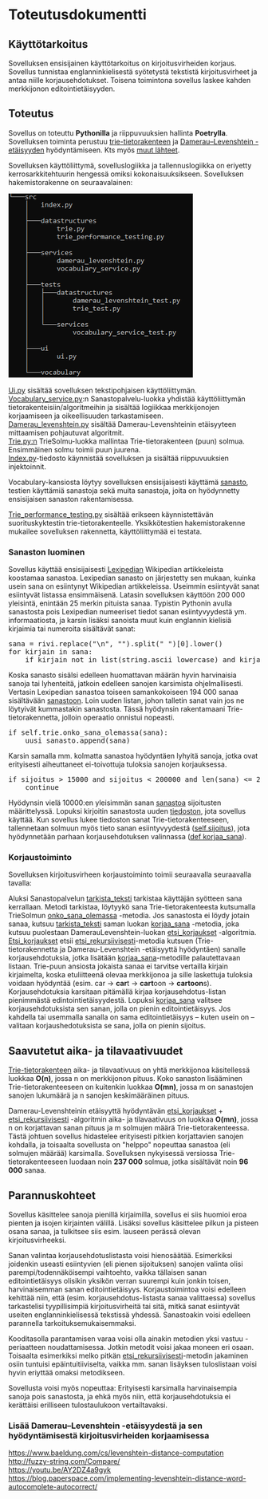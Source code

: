# Toteutusdokumentti

## Käyttötarkoitus

Sovelluksen ensisijainen käyttötarkoitus on kirjoitusvirheiden korjaus. Sovellus tunnistaa englanninkielisestä syötetystä tekstistä kirjoitusvirheet ja antaa niille korjausehdotukset. Toisena toimintona sovellus laskee kahden merkkijonon editointietäisyyden.

## Toteutus

Sovellus on toteuttu **Pythonilla** ja riippuvuuksien hallinta **Poetrylla**. Sovelluksen toiminta perustuu [trie-tietorakenteen](https://en.wikipedia.org/wiki/Trie) ja [Damerau–Levenshtein -etäisyyden](https://en.wikipedia.org/wiki/Damerau%E2%80%93Levenshtein_distance) hyödyntämiseen. Kts myös [muut lähteet](https://github.com/tietotuomas/Kirjoitusvirheiden-korjaaja/edit/main/dokumentit/toteutus.md#lis%C3%A4%C3%A4-dameraulevenshtein--et%C3%A4isyydest%C3%A4-ja-sen-hy%C3%B6dynt%C3%A4misest%C3%A4-kirjoitusvirhedeiden-korjaamisessa).

Sovelluksen käyttöliittymä, sovelluslogiikka ja tallennuslogiikka on eriyetty kerrosarkkitehtuurin hengessä omiksi kokonaisuuksikseen. Sovelluksen hakemistorakenne on seuraavalainen:

![Hakemistorakenne](/dokumentit/hakemistorakenne.png)


[Ui.py](/src/ui/ui.py) sisältää sovelluksen tekstipohjaisen käyttöliittymän.   
[Vocabulary_service.py](/src/services/vocabulary_service.py):n Sanastopalvelu-luokka yhdistää käyttöliittymän tietorakenteisiin/algoritmeihin ja sisältää logiikkaa merkkijonojen korjaamiseen ja oikeellisuuden tarkastamiseen.  
[Damerau_levenshtein.py](/src/services/damerau_levenshtein.py) sisältää Damerau-Levenshteinin etäisyyteen mittaamisen pohjautuvat algoritmit.  
[Trie.py:n](/src/datastructures/trie.py) TrieSolmu-luokka mallintaa Trie-tietorakenteen (puun) solmua. Ensimmäinen solmu toimii puun juurena.  
[Index.py](/src/index.py)-tiedosto käynnistää sovelluksen ja sisältää riippuvuuksien injektoinnit.  

Vocabulary-kansiosta löytyy sovelluksen ensisijaisesti käyttämä [sanasto](/src/vocabulary/modified_wiktionary.txt), testien käyttämiä sanastoja sekä muita sanastoja, joita on hyödynnetty ensisijaisen sanaston rakentamisessa.

[Trie_performance_testing.py](/src/datastructures/trie_performance_testing.py) sisältää erikseen käynnistettävän suorituskyktestin trie-tietorakenteelle. Yksikkötestien hakemistorakenne mukailee sovelluksen rakennetta, käyttöliittymää ei testata.

### Sanaston luominen

Sovellus käyttää ensisijaisesti [Lexipedian](https://en.lexipedia.org/) Wikipedian artikkeleista koostamaa sanastoa. Lexipedian sanasto on järjestetty sen mukaan, kuinka usein sana on esiintynyt Wikipedian artikkeleissa. Useimmin esiintyvät sanat esiintyvät listassa ensimmäisenä. Latasin sovelluksen käyttöön 200 000 yleisintä, enintään 25 merkin pituista sanaa. Typistin Pythonin avulla sanastosta pois Lexipedian numeeriset tiedot sanan esiintyvyydestä ym. informaatiosta, ja karsin lisäksi sanoista muut kuin englannin kielisiä kirjaimia tai numeroita sisältävät sanat:  
<pre>
sana = rivi.replace("\n", "").split(" ")[0].lower()  
for kirjain in sana: 
    if kirjain not in list(string.ascii_lowercase) and kirjain not in list(string.digits) and kirjain not in  ["'", "-"]:
</pre>

Koska sanasto sisälsi edelleen huomattavan määrän hyvin harvinaisia sanoja tai lyhenteitä, jatkoin edelleen sanojen karsimista ohjelmallisesti. Vertasin Lexipedian sanastoa toiseen samankokoiseen 194 000 sanaa sisältävään [sanastoon](http://www.gwicks.net/dictionaries.htm). Loin uuden listan, johon talletin sanat vain jos ne löytyivät kummastakin sanastosta. Tässä hyödynsin rakentamaani Trie-tietorakennetta, jolloin operaatio onnistui nopeasti.
<pre>
if self.trie.onko_sana_olemassa(sana):
    uusi_sanasto.append(sana)
</pre>

Karsin samalla mm. kolmatta sanastoa hyödyntäen lyhyitä sanoja, jotka ovat erityisesti aiheuttaneet ei-toivottuja tuloksia sanojen korjauksessa.
<pre>
if sijoitus > 15000 and sijoitus < 200000 and len(sana) <= 2:
    continue
</pre>

Hyödynsin vielä 10000:en yleisimmän sanan [sanastoa](https://englishgrammarhere.com/vocabulary/10000-most-common-words-in-english/) sijoitusten määrittelyssä. Lopuksi kirjoitin sanastosta uuden [tiedoston](/src/vocabulary/modified_wiktionary.txt), jota sovellus käyttää. Kun sovellus lukee tiedoston sanat Trie-tietorakenteeseen, tallennetaan solmuun myös tieto sanan esiintyvyydestä ([self.sijoitus](/src/datastructures/trie.py)), jota hyödynnetään parhaan korjausehdotuksen valinnassa ([def korjaa_sana](/src/services/vocabulary_service.py)).

### Korjaustoiminto

Sovelluksen kirjoitusvirheen korjaustoiminto toimii seuraavalla seuraavalla tavalla:  

Aluksi Sanastopalvelun [tarkista_teksti](/src/services/vocabulary_service.py) tarkistaa käyttäjän syötteen sana kerrallaan. Metodi tarkistaa, löytyykö sana Trie-tietorakenteesta kutsumalla TrieSolmun [onko_sana_olemassa](/src/datastructures/trie.py) -metodia. Jos sanastosta ei löydy jotain sanaa, kutsuu [tarkista_teksti](/src/services/vocabulary_service.py) saman luokan [korjaa_sana](/src/services/vocabulary_service.py) -metodia, joka kutsuu puolestaan DamerauLevenshtein-luokan [etsi_korjaukset](/src/services/damerau_levenshtein.py) -algoritmia. [Etsi_korjaukset](/src/services/damerau_levenshtein.py) etsii [etsi_rekursiivisesti](/src/services/damerau_levenshtein.py)-metodia kutsuen (Trie-tietorakennetta ja Damerau-Levenshtein -etäisyyttä hyödyntäen) sanalle korjausehdotuksia, jotka lisätään [korjaa_sana](/src/services/vocabulary_service.py)-metodille palautettavaan listaan. Trie-puun ansiosta jokaista sanaa ei tarvitse vertailla kirjain kirjaimelta, koska etuliitteenä olevaa merkkijonoa ja sille laskettuja tuloksia voidaan hyödyntää (esim. car -> **car**t -> **cart**oon -> **cartoon**s). Korjausehdotuksia karsitaan pitämällä kirjaa korjausehdotus-listan pienimmästä edintointietäisyydestä. Lopuksi [korjaa_sana](/src/services/vocabulary_service.py) valitsee korjausehdotuksista sen sanan, jolla on pienin editointietäisyys. Jos kahdella tai usemmalla sanalla on sama editointietäisyys &ndash; kuten usein on &ndash;  valitaan korjaushedotuksista se sana, jolla on pienin sijoitus. 

## Saavutetut aika- ja tilavaativuudet 
[Trie-tietorakenteen](/src/datastructures/trie.py) aika- ja tilavaativuus on yhtä merkkijonoa käsitellessä luokkaa **O(n)**, jossa n on merkkijonon pituus. Koko sanaston lisääminen Trie-tietorakenteeseen on kuitenkin luokkaa **O(mn)**, jossa m on sanastojen sanojen lukumäärä ja n sanojen keskimääräinen pituus.  

Damerau-Levenshteinin etäisyyttä hyödyntävän [etsi_korjaukset](/src/services/damerau_levenshtein.py) + [etsi_rekursiivisesti](/src/services/damerau_levenshtein.py) -algoritmin aika- ja tilavaativuus on luokkaa **O(mn)**, jossa n on korjattavan sanan pituus ja m solmujen määrä Trie-tietorakenteessa. Tästä johtuen sovellus hidastelee erityisesti pitkien korjattavien sanojen kohdalla, ja toisaalta sovellusta on "helppo" nopeuttaa sanastoa (eli solmujen määrää) karsimalla. Sovelluksen nykyisessä versiossa Trie-tietorakenteeseen luodaan noin **237 000** solmua, jotka sisältävät noin **96 000** sanaa.

## Parannuskohteet

Sovellus käsittelee sanoja pienillä kirjaimilla, sovellus ei siis huomioi eroa pienten ja isojen kirjainten välillä. Lisäksi sovellus käsittelee pilkun ja pisteen osana sanaa, ja tulkitsee siis esim. lauseen perässä olevan kirjoitusvirheeksi.

Sanan valintaa korjausehdotuslistasta voisi hienosäätää. Esimerkiksi joidenkin useasti esiintyvien (eli pienen sijoituksen) sanojen valinta olisi parempi/todennäköisempi vaihtoehto, vaikka tällaisen sanan editointietäisyys olisikin yksikön verran suurempi kuin jonkin toisen, harvinaisemman sanan editointietäisyys. Korjaustoimintoa voisi edelleen kehittää niin, että (esim. korjausehdotus-listasta sanaa valittaessa) sovellus tarkastelisi tyypillisimpiä kirjoitusvirheitä tai sitä, mitkä sanat esiintyvät useiten englanninkielisessä tekstissä yhdessä. Sanastoakin voisi edelleen parannella tarkoituksemukaisemmaksi.

Kooditasolla parantamisen varaa voisi olla ainakin metodien yksi vastuu -periaatteen noudattamisessa. Jotkin metodit voisi jakaa moneen eri osaan. Toisaalta esimerkiksi melko pitkän [etsi_rekursiivisesti](/src/services/damerau_levenshtein.py)-metodin jakaminen osiin tuntuisi epäintuitiiviselta, vaikka mm. sanan lisäyksen tuloslistaan voisi hyvin eriyttää omaksi metodikseen.

Sovellusta voisi myös nopeuttaa: Erityisesti karsimalla harvinaisempia sanoja pois sanastosta, ja ehkä myös niin, että korjausehdotuksia ei kerättäisi erilliseen tulostaulukoon vertailtavaksi.

### Lisää Damerau–Levenshtein -etäisyydestä ja sen hyödyntämisestä kirjoitusvirheiden korjaamisessa
https://www.baeldung.com/cs/levenshtein-distance-computation  
http://fuzzy-string.com/Compare/  
https://youtu.be/AY2DZ4a9gyk  
https://blog.paperspace.com/implementing-levenshtein-distance-word-autocomplete-autocorrect/
